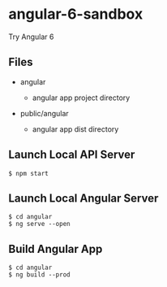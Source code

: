# angular-6-sandbox
Try Angular 6

## Files
- angular
  - angular app project directory

- public/angular
  - angular app dist directory



## Launch Local API Server
```
$ npm start
```


## Launch Local Angular Server
```
$ cd angular
$ ng serve --open
```


## Build Angular App
```
$ cd angular
$ ng build --prod
```


